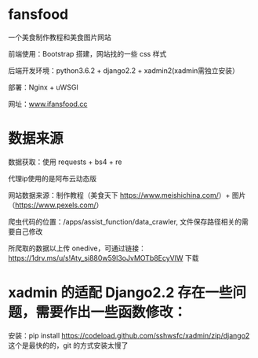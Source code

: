 # fansfood
一个美食制作教程和美食图片网站

前端使用：Bootstrap 搭建，网站找的一些 css 样式

后端开发环境：python3.6.2 + django2.2 + xadmin2(xadmin需独立安装）

部署：Nginx + uWSGI

网址：www.ifansfood.cc


# 数据来源
数据获取：使用 requests + bs4 + re

代理ip使用的是阿布云动态版

网站数据来源：制作教程（美食天下 <https://www.meishichina.com/>）+ 图片（<https://www.pexels.com/>）

爬虫代码的位置：/apps/assist_function/data_crawler, 文件保存路径相关的需要自己修改

所爬取的数据以上传 onedive，可通过链接：https://1drv.ms/u/s!Aty_si880w59l3oJvMOTb8EcyVlW 下载

# xadmin 的适配 Django2.2 存在一些问题，需要作出一些函数修改：
安装：pip install https://codeload.github.com/sshwsfc/xadmin/zip/django2 这个是最快的的，git 的方式安装太慢了

